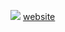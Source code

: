 ![](https://github.com/EHB-MCT/fullprojects1-mct-1/main/images/tenog.gif)
[website](https://refactored-dollop-zw5ne1k.pages.github.io/)
